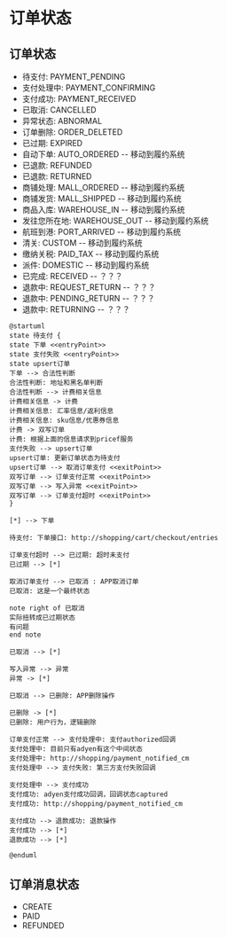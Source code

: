 # 订单状态

## 订单状态

- 待支付: PAYMENT_PENDING 
- 支付处理中: PAYMENT_CONFIRMING 
- 支付成功: PAYMENT_RECEIVED 
- 已取消: CANCELLED 
- 异常状态: ABNORMAL 
- 订单删除: ORDER_DELETED 
- 已过期: EXPIRED 
- 自动下单: AUTO_ORDERED -- 移动到履约系统
- 已退款: REFUNDED 
- 已退款: RETURNED 
- 商铺处理: MALL_ORDERED -- 移动到履约系统
- 商铺发货: MALL_SHIPPED -- 移动到履约系统
- 商品入库: WAREHOUSE_IN -- 移动到履约系统
- 发往您所在地: WAREHOUSE_OUT -- 移动到履约系统
- 航班到港: PORT_ARRIVED -- 移动到履约系统
- 清关: CUSTOM -- 移动到履约系统
- 缴纳关税: PAID_TAX -- 移动到履约系统
- 派件: DOMESTIC -- 移动到履约系统
- 已完成: RECEIVED -- ？？？
- 退款中: REQUEST_RETURN -- ？？？
- 退款中: PENDING_RETURN -- ？？？
- 退款中: RETURNING -- ？？？

```plantuml
@startuml
state 待支付 {
state 下单 <<entryPoint>>
state 支付失败 <<entryPoint>>
state upsert订单
下单 --> 合法性判断
合法性判断: 地址和黑名单判断
合法性判断 --> 计费相关信息
计费相关信息 -> 计费
计费相关信息: 汇率信息/返利信息
计费相关信息: sku信息/优惠券信息
计费 -> 双写订单
计费: 根据上面的信息请求到pricef服务
支付失败 --> upsert订单
upsert订单: 更新订单状态为待支付
upsert订单 --> 取消订单支付 <<exitPoint>>
双写订单 --> 订单支付正常 <<exitPoint>>
双写订单 --> 写入异常 <<exitPoint>>
双写订单 --> 订单支付超时 <<exitPoint>>
}

[*] --> 下单

待支付: 下单接口: http://shopping/cart/checkout/entries

订单支付超时 --> 已过期: 超时未支付
已过期 --> [*]

取消订单支付 --> 已取消 : APP取消订单
已取消: 这是一个最终状态

note right of 已取消 
实际扭转成已过期状态
有问题
end note

已取消 --> [*]

写入异常 --> 异常
异常 -> [*]

已取消 --> 已删除: APP删除操作

已删除 -> [*]
已删除: 用户行为，逻辑删除

订单支付正常 --> 支付处理中: 支付authorized回调
支付处理中: 目前只有adyen有这个中间状态
支付处理中: http://shopping/payment_notified_cm
支付处理中 --> 支付失败: 第三方支付失败回调

支付处理中 --> 支付成功
支付成功: adyen支付成功回调，回调状态captured
支付成功: http://shopping/payment_notified_cm

支付成功 --> 退款成功: 退款操作
支付成功 --> [*]
退款成功 --> [*]

@enduml
```


## 订单消息状态

- CREATE
- PAID
- REFUNDED
		